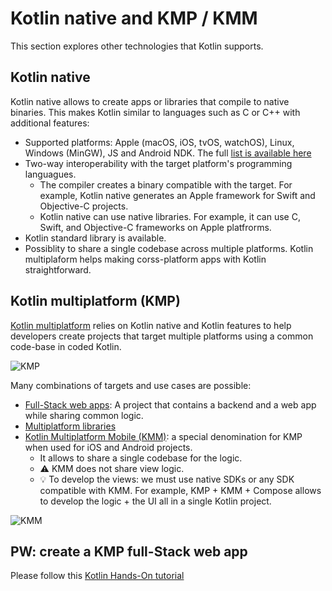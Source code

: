 # Kotlin native and KMP / KMM

This section explores other technologies that Kotlin supports.

## Kotlin native

Kotlin native allows to create apps or libraries that compile to native binaries.
This makes Kotlin similar to languages such as C or C++ with additional features:

- Supported platforms: Apple (macOS, iOS, tvOS, watchOS), Linux, Windows (MinGW), JS and Android NDK. The full [list is available here](https://kotlinlang.org/docs/multiplatform-dsl-reference.html#targets)
- Two-way interoperability with the target platform's programming languagues. 
  - The compiler creates a binary compatible with the target. For example, Kotlin native generates an Apple framework for Swift and Objective-C projects.
  - Kotlin native can use native libraries. For example, it can use C, Swift, and Objective-C frameworks on Apple platfrorms.
- Kotlin standard library is available.
- Possiblity to share a single codebase across multiple platforms. Kotlin multiplaform helps making corss-platform apps with Kotlin straightforward.

## Kotlin multiplatform (KMP)

[Kotlin multiplatform](https://blog.jetbrains.com/kotlin/2021/08/compose-multiplatform-goes-alpha/) relies on Kotlin native and Kotlin features to help developers create projects that target multiple platforms using a common code-base in coded Kotlin. 

![KMP](https://kotlinlang.org/docs/images/kotlin-multiplatform.png)

Many combinations of targets and use cases are possible:

- [Full-Stack web apps](https://kotlinlang.org/docs/multiplatform-full-stack-app.html): A project that contains a backend and a web app while sharing common logic.
- [Multiplatform libraries](https://kotlinlang.org/docs/multiplatform-library.html)
- [Kotlin Multiplatform Mobile (KMM)](https://kotlinlang.org/lp/mobile/): a special denomination for KMP when used for iOS and Android projects.
  - It allows to share a single codebase for the logic. 
  - :warning: KMM does not share view logic.
  - :bulb: To develop the views: we must use native SDKs or any SDK compatible with KMM. For example, KMP + KMM + Compose allows to develop the logic + the UI all in a single Kotlin project.


![KMM](https://kotlinlang.org/lp/mobile/static/sdk-313e52f7d9d3b3e3e48471ef06e8e3aa.svg)

## PW: create a KMP full-Stack web app

Please follow this [Kotlin Hands-On tutorial](https://play.kotlinlang.org/hands-on/Full%20Stack%20Web%20App%20with%20Kotlin%20Multiplatform/01_Introduction)